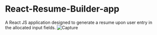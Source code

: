 # React-Resume-Builder-app

A React JS application designed to generate a resume upon user entry in the allocated input fields.
![Capture](https://user-images.githubusercontent.com/107880499/222568207-547d479c-26a2-4d4b-968a-1da004a5616b.JPG)
